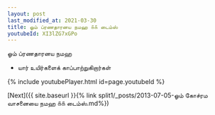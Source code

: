 ```yaml
---
layout: post
last_modified_at: 2021-03-30
title: ஓம் ப்ரணதாரனய நமஹ ௧௧ டைம்ஸ்
youtubeId: XI3lZG7xGPo
---
```

 
 
 ஓம் ப்ரணதாரனய நமஹ  
 
 -  யார் உயிர்களைக் காப்பாற்றுகிறார்கள் 
 
  
 
  
 
 
 
 
 
 


{% include youtubePlayer.html id=page.youtubeId %}
 
[Next]({{ site.baseurl }}{% link  split1/_posts/2013-07-05-ஓம் கோச்ரம வாசனையை நமஹ ௧௧ டைம்ஸ்.md%})
 
